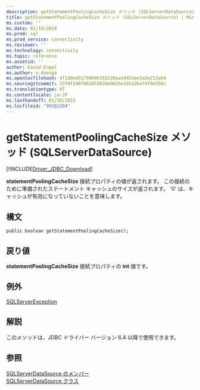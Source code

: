 ```yaml
---
description: getStatementPoolingCacheSize メソッド (SQLServerDataSource)
title: getStatementPoolingCacheSize メソッド (SQLServerDataSource) | Microsoft Docs
ms.custom: ''
ms.date: 01/19/2018
ms.prod: sql
ms.prod_service: connectivity
ms.reviewer: ''
ms.technology: connectivity
ms.topic: reference
ms.assetid: ''
author: David-Engel
ms.author: v-daenge
ms.openlocfilehash: 4f180e89179909b355220aa3d453ee2a3e213ab4
ms.sourcegitcommit: 33f0f190f962059826e002be165a2bef4f9e350c
ms.translationtype: HT
ms.contentlocale: ja-JP
ms.lasthandoff: 01/30/2021
ms.locfileid: "99162204"
---
```

# <a name="getstatementpoolingcachesize-method-sqlserverdatasource"></a>getStatementPoolingCacheSize メソッド (SQLServerDataSource)
[!INCLUDE[Driver_JDBC_Download](../../../includes/driver_jdbc_download.md)]

  **statementPoolingCacheSize** 接続プロパティの値が返されます。 この接続のために準備されたステートメント キャッシュのサイズが返されます。 '0' は、キャッシュが有効になっていないことを意味します。
  
## <a name="syntax"></a>構文  
  
```
public boolean getStatementPoolingCacheSize();  
```  
  
## <a name="return-value"></a>戻り値  
 **statementPoolingCacheSize** 接続プロパティの **int** 値です。  

## <a name="exceptions"></a>例外  
 [SQLServerException](../../../connect/jdbc/reference/sqlserverexception-class.md)  
 
## <a name="remarks"></a>解説  
 このメソッドは、JDBC ドライバー バージョン 6.4 以降で使用できます。
 
## <a name="see-also"></a>参照  
 [SQLServerDataSource のメンバー](../../../connect/jdbc/reference/sqlserverdatasource-members.md)   
 [SQLServerDataSource クラス](../../../connect/jdbc/reference/sqlserverdatasource-class.md)  
  
  
